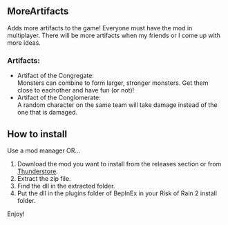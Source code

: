 ## MoreArtifacts
Adds more artifacts to the game! Everyone must have the mod in multiplayer. There will be more artifacts when my friends or I come up with more ideas.
### Artifacts:
- Artifact of the Congregate:\
    Monsters can combine to form larger, stronger monsters. 
    Get them close to eachother and have fun (or not)!
- Artifact of the Conglomerate:\
    A random character on the same team will take damage instead of the one that is damaged.

## How to install
Use a mod manager OR...
1. Download the mod you want to install from the releases section or from [Thunderstore](https://thunderstore.io/).
2. Extract the zip file.
3. Find the dll in the extracted folder.
4. Put the dll in the plugins folder of BepInEx in your Risk of Rain 2 install folder.

Enjoy!